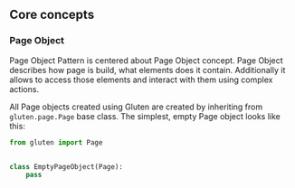 
## Core concepts


### Page Object

Page Object Pattern is centered about Page Object concept. Page Object describes how page is build, what elements does it contain. Additionally it allows to access those elements and interact with them using complex actions.

All Page objects created using Gluten are created by inheriting from `gluten.page.Page` base class. The simplest, empty Page object looks like this:

```python
from gluten import Page


class EmptyPageObject(Page):
    pass
```
